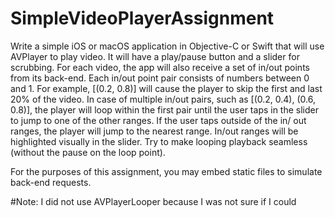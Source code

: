 # SimpleVideoPlayerAssignment

Write a simple iOS or macOS application in Objective-C or Swift that will use AVPlayer to play video. It will have a play/pause button and a slider for scrubbing.
For each video, the app will also receive a set of in/out points from its back-end. Each in/out point pair consists of numbers between 0 and 1. For example, [(0.2, 0.8)] will cause the player to skip the first and last 20% of the video.
In case of multiple in/out pairs, such as [(0.2, 0.4), (0.6, 0.8)], the player will loop within the first pair until the user taps in the slider to jump to one of the other ranges. If the user taps outside of the in/ out ranges, the player will jump to the nearest range.
In/out ranges will be highlighted visually in the slider.
Try to make looping playback seamless (without the pause on the loop point).


For the purposes of this assignment, you may embed static files to simulate back-end requests.
 
 #Note:
 I did not use AVPlayerLooper because I was not sure if I could

